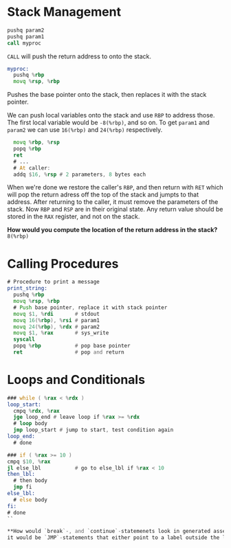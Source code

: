 # Stack Management
```asm
pushq param2
pushq param1
call myproc
```

`CALL` will push the return address to onto the stack.

```asm
myproc:
  pushq %rbp
  movq %rsp, %rbp
```

Pushes the base pointer onto the stack, then replaces it with the stack pointer.

We can push local variables onto the stack and use `RBP` to address those. The first local variable would be `-8(%rbp)`, and so on. To get `param1` and `param2` we can use `16(%rbp)` and `24(%rbp)` respectively.

```asm
  movq %rbp, %rsp
  popq %rbp
  ret
  # ...
  # At caller:
  addq $16, %rsp # 2 parameters, 8 bytes each
```

When we're done we restore the caller's `RBP`, and then return with `RET` which will pop the return adress off the top of the stack and jumpts to that address. After returning to the caller, it must remove the parameters of the stack. Now `RBP` and `RSP` are in their original state. Any return value should be stored in the `RAX` register, and not on the stack.

**How would you compute the location of the return address in the stack?**\
`8(%rbp)`

# Calling Procedures
```asm
# Procedure to print a message
print_string:
  pushq %rbp
  movq %rsp, %rbp
  # Push base pointer, replace it with stack pointer
  movq $1, %rdi       # stdout
  movq 16(%rbp), %rsi # param1
  movq 24(%rbp), %rdx # param2
  movq $1, %rax       # sys_write 
  syscall
  popq %rbp           # pop base pointer
  ret                 # pop and return
```

# Loops and Conditionals
```asm
### while ( %rax < %rdx )
loop_start:
  cmpq %rdx, %rax
  jge loop_end # leave loop if %rax >= %rdx
  # loop body
  jmp loop_start # jump to start, test condition again
loop_end:
  # done

### if ( %rax >= 10 )
cmpq $10, %rax
jl else_lbl           # go to else_lbl if %rax < 10
then_lbl:
  # then body
  jmp fi
else_lbl:
  # else body
fi:
# done
``

**How would `break`-, and `continue`-statemenets look in generated assembly?**\
it would be `JMP`-statements that either point to a label outside the loop or at the top of the loop.

